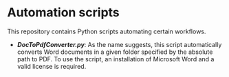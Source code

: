 <h1>Automation scripts</h1>

This repository contains Python scripts automating certain workflows. <br>
<ul>
<li>
    <i><strong>DocToPdfConverter.py</strong></i>: As the name suggests, 
    this script automatically converts Word documents 
    in a given folder specified by the absolute path to PDF. To use the script, an installation of Microsoft Word
    and a valid license is required.
</li>
</ul>
